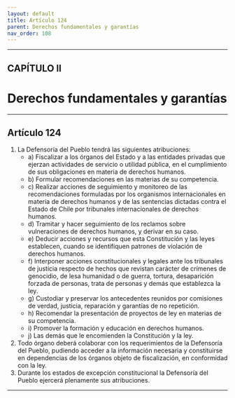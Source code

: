 ```yaml
---
layout: default
title: Artículo 124
parent: Derechos fundamentales y garantías
nav_order: 108
---
```


---

## CAPÍTULO II
# Derechos fundamentales y garantías

---

## Artículo 124

1. La Defensoría del Pueblo tendrá las siguientes atribuciones:
    - a) Fiscalizar a los órganos del Estado y a las entidades privadas que ejerzan actividades de servicio o utilidad pública, en el cumplimiento de sus obligaciones en materia de derechos humanos.
    - b) Formular recomendaciones en las materias de su competencia.
    - c) Realizar acciones de seguimiento y monitoreo de las recomendaciones formuladas por los organismos internacionales en materia de derechos humanos y de las sentencias dictadas contra el Estado de Chile por tribunales internacionales de derechos humanos.
    - d) Tramitar y hacer seguimiento de los reclamos sobre vulneraciones de derechos humanos, y derivar en su caso.
    - e) Deducir acciones y recursos que esta Constitución y las leyes establecen, cuando se identifiquen patrones de violación de derechos humanos.
    - f) Interponer acciones constitucionales y legales ante los tribunales de justicia respecto de hechos que revistan carácter de crímenes de genocidio, de lesa humanidad o de guerra, tortura, desaparición forzada de personas, trata de personas y demás que establezca la ley.
    - g) Custodiar y preservar los antecedentes reunidos por comisiones de verdad, justicia, reparación y garantías de no repetición.
    - h) Recomendar la presentación de proyectos de ley en materias de su competencia.
    - i) Promover la formación y educación en derechos humanos.
    - j) Las demás que le encomienden la Constitución y la ley.
2. Todo órgano deberá colaborar con los requerimientos de la Defensoría del Pueblo, pudiendo acceder a la información necesaria y constituirse en dependencias de los órganos objeto de fiscalización, en conformidad con la ley.
3. Durante los estados de excepción constitucional la Defensoría del Pueblo ejercerá plenamente sus atribuciones.

---
